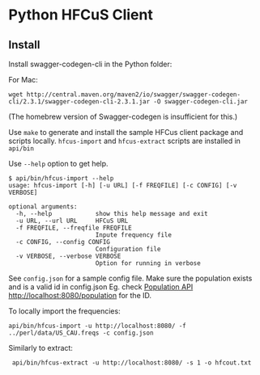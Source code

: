 # Python HFCuS Client

## Install

Install swagger-codegen-cli in the Python folder:

For Mac:
```
wget http://central.maven.org/maven2/io/swagger/swagger-codegen-cli/2.3.1/swagger-codegen-cli-2.3.1.jar -O swagger-codegen-cli.jar
```
(The homebrew version of Swagger-codegen is insufficient for this.)

Use `make` to generate and install the sample HFCus client package and scripts locally. 
`hfcus-import` and `hfcus-extract` scripts are installed in 
`api/bin`

Use `--help` option to get help.
```
$ api/bin/hfcus-import --help
usage: hfcus-import [-h] [-u URL] [-f FREQFILE] [-c CONFIG] [-v VERBOSE]

optional arguments:
  -h, --help            show this help message and exit
  -u URL, --url URL     HFCuS URL
  -f FREQFILE, --freqfile FREQFILE
                        Inpute frequency file
  -c CONFIG, --config CONFIG
                        Configuration file
  -v VERBOSE, --verbose VERBOSE
                        Option for running in verbose

```

See `config.json` for a sample config file. 
Make sure the population exists and is a valid id in config.json 
Eg. check [Population API http://localhost:8080/population](http://localhost:8080/population) for the ID. 

To locally import the frequencies:
```
api/bin/hfcus-import -u http://localhost:8080/ -f ../perl/data/US_CAU.freqs -c config.json
```

Similarly to extract:
```
 api/bin/hfcus-extract -u http://localhost:8080/ -s 1 -o hfcout.txt
```

